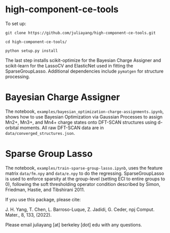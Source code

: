 # high-component-ce-tools
To set up: 

`git clone https://github.com/juliayang/high-component-ce-tools.git`

`cd high-component-ce-tools/`

`python setup.py install`

The last step installs scikit-optimize for the Bayesian Charge Assigner and scikit-learn for the LassoCV and ElasticNet used in fitting the SparseGroupLasso. Additional dependencies include `pymatgen` for structure processing.

# Bayesian Charge Assigner 
The notebook, `examples/bayesian_optimization-charge-assignments.ipynb`, shows how to use Bayesian Optimization via Gaussian Processes to assign Mn2+, Mn3+, and Mn4+ charge states onto DFT-SCAN structures using d-orbital moments. All raw DFT-SCAN data are in `data/converged_structures.json`. 

# Sparse Group Lasso
The notebook, `examples/train-sparse-group-lasso.ipynb`, uses the feature matrix `data/fm.npy` and `data/e.npy` to do the regressing. SparseGroupLasso is used to enforce sparsity at the group-level (setting ECI to entire groups to 0), following the soft thresholding operator condition described by Simon, Friedman, Hastie, and Tibshirani 2011.

If you use this package, please cite: 

J. H. Yang, T. Chen, L. Barroso-Luque, Z. Jadidi, G. Ceder, npj Comput. Mater., 8, 133, (2022). 

Please email juliayang [at] berkeley [dot] edu with any questions. 
